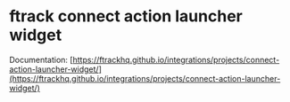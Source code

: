 # ftrack connect action launcher widget

Documentation: [https://ftrackhq.github.io/integrations/projects/connect-action-launcher-widget/](https://ftrackhq.github.io/integrations/projects/connect-action-launcher-widget/)


